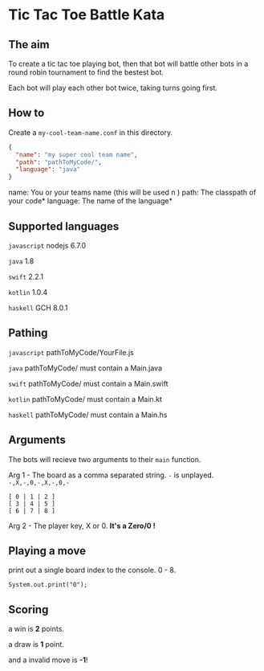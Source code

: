 Tic Tac Toe Battle Kata
=====

## The aim

To create a tic tac toe playing bot, then that bot will battle other bots in a round robin tournament to find the bestest bot.

Each bot will play each other bot twice, taking turns going first.

## How to

Create a `my-cool-team-name.conf` in this directory.

```json
{
  "name": "my super cool team name",
  "path": "pathToMyCode/",
  "language": "java"
}
```

name: You or your teams name (this will be used n )
path: The classpath of your code*
language: The name of the language*

## Supported languages

`javascript` nodejs 6.7.0

`java` 1.8

`swift` 2.2.1

`kotlin` 1.0.4

`haskell` GCH 8.0.1

## Pathing

`javascript` pathToMyCode/YourFile.js

`java` pathToMyCode/  must contain a Main.java

`swift` pathToMyCode/  must contain a Main.swift

`kotlin` pathToMyCode/  must contain a Main.kt

`haskell` pathToMyCode/  must contain a Main.hs


## Arguments

The bots will recieve two arguments to their `main` function.

Arg 1 - The board as a comma separated string. `-` is unplayed.
`-,X,-,0,-,X,-,0,-`

```
[ 0 | 1 | 2 ]
[ 3 | 4 | 5 ]
[ 6 | 7 | 8 ]
```

Arg 2 - The player key, X or 0.
**It's a Zero/0 !** 

## Playing a move

print out a single board index to the console. 0 - 8.

```
System.out.print("0");
```

## Scoring

a win is **2** points.

a draw is **1** point.

and a invalid move is **-1**!

